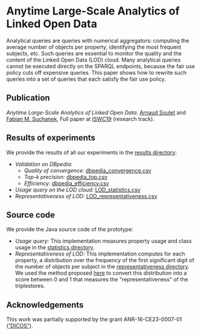 # Anytime Large-Scale Analytics of Linked Open Data

Analytical queries are queries with numerical aggregators: computing the average number of objects per property, identifying the most frequent subjects, etc. Such queries are essential to monitor the quality and the content of the Linked Open Data (LOD) cloud. Many analytical queries cannot be executed directly on the SPARQL endpoints, because the fair use policy cuts off expensive queries. This paper shows how to rewrite such queries into a set of queries that each satisfy the fair use policy.

## Publication

*Anytime Large-Scale Analytics of Linked Open Data.* [Arnaud Soulet](http://www.info.univ-tours.fr/~soulet/) and [Fabian M. Suchanek](https://suchanek.name/), Full paper at [ISWC19](https://iswc2019.semanticweb.org/) (research track).

## Results of experiments

We provide the results of all our experiments in the [results directory](https://github.com/asoulet/iswc19analytics/tree/master/results):
- *Validation on DBpedia:*
  - *Quality of convergence:* [dbpedia_convergence.csv](results/dbpedia_convergence.csv)
  - *Top-k precision:* [dbpedia_top.csv](results/dbpedia_top.csv)
  - *Efficiency:* [dbpedia_efficiency.csv](results/dbpedia_efficiency.csv)
- *Usage query on the LOD cloud:* [LOD_statistics.csv](results/LOD_statistics.csv)
- *Representativeness of LOD:* [LOD_representativeness.csv](results/LOD_representativeness.csv)

## Source code

We provide the Java source code of the prototype:

- *Usage query:* This implementation measures property usage and class usage in the [statistics directory](https://github.com/asoulet/iswc19analytics/tree/master/statistics).
- *Representativeness of LOD:* This implementation computes for each property, a distribution over the frequency of the first significant digit of the number of objects per subject in the [representativeness directory](https://github.com/asoulet/iswc19analytics/tree/master/representativeness). We used the method proposed [here](http://www.info.univ-tours.fr/~soulet/prototype/iswc18/) to convert this distribution into a score between 0 and 1 that measures the "representativeness" of the triplestores.

## Acknowledgements

This work was partially supported by the grant ANR-16-CE23-0007-01 ([“DICOS”](https://suchanek.name/work/research/dicos/index.html)).
